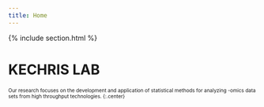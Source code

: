 ```yaml
---
title: Home
---
```



{%
  include section.html
%}

# KECHRIS LAB

<font size = "1"> Our research focuses on the development and application of statistical methods for analyzing -omics data 
sets from high throughput technologies.
{:.center} </font>
